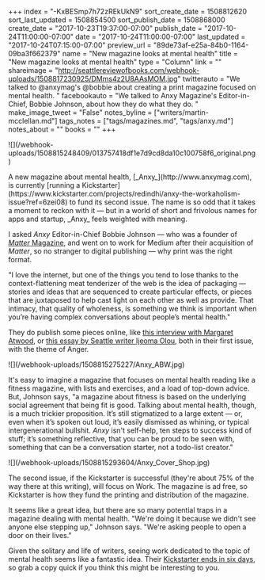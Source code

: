+++
index = "-KxBESmp7h72zREkUkN9"
sort_create_date = 1508812620
sort_last_updated = 1508854500
sort_publish_date = 1508868000
create_date = "2017-10-23T19:37:00-07:00"
publish_date = "2017-10-24T11:00:00-07:00"
date = "2017-10-24T11:00:00-07:00"
last_updated = "2017-10-24T07:15:00-07:00"
preview_url = "89de73af-e25a-84b0-1164-09ba3f662379"
name = "New magazine looks at mental health"
title = "New magazine looks at mental health"
type = "Column"
link = ""
shareimage = "http://seattlereviewofbooks.com/webhook-uploads/1508817230925/DMms4z2U8AAsMOM.jpg"
twitterauto = "We talked to @anxymag's @bobbie about creating a print magazine focused on mental health. "
facebookauto = "We talked to Anxy Magazine's Editor-in-Chief, Bobbie Johnson, about how they do what they do. "
make_image_tweet = "False"
notes_byline = ["writers/martin-mcclellan.md"]
tags_notes = ["tags/magazines.md", "tags/anxy.md"]
notes_about = ""
books = ""
+++
<p class="image-left">![](/webhook-uploads/1508815248409/013757418df1e7d9cd8da10c100758f6_original.png)</p>

<p class="noindent">A new magazine about mental health, [_Anxy_](http://www.anxymag.com), is currently [running a Kickstarter](https://www.kickstarter.com/projects/redindhi/anxy-the-workaholism-issue?ref=6zei08) to fund its second issue. The name is so odd that it takes a moment to reckon with it &mdash; but in a world of short and frivolous names for apps and startup, _Anxy_ feels weighted with meaning.</p>

I asked _Anxy_ Editor-in-Chief Bobbie Johnson &mdash; who was a founder of <a href="https://en.wikipedia.org/wiki/Matter_(magazine)">_Matter_ Magazine</a>, and went on to work for Medium after their acquisition of _Matter_, so no stranger to digital publishing &mdash; why print was the right format. 

"I love the internet, but one of the things you tend to lose thanks to the context-flattening meat tenderizer of the web is the idea of packaging &mdash; stories and ideas that are sequenced to create particular effects, or pieces that are juxtaposed to help cast light on each other as well as provide. That intimacy, that quality of wholeness, is something we think is important when you’re having complex conversations about people’s mental health."

They do publish some pieces online, like [this interview with Margaret Atwood](https://medium.com/anxy-magazine/margaret-atwood-isnt-angry-she-s-energized-c24047a80a2f), or [this essay by Seattle writer Ijeoma Olou](https://medium.com/anxy-magazine/we-must-name-our-anger-48d62978701c), both in their first issue, with the theme of Anger.

<p class="image">![](/webhook-uploads/1508815275227/Anxy_ABW.jpg)</p>

It's easy to imagine a magazine that focuses on mental health reading like a fitness magazine, with lists and exercises, and a load of top-down advice. But, Johnson says, "a magazine about fitness is based on the underlying social agreement that being fit is good. Talking about mental health, though, is a much trickier proposition. It’s still stigmatized to a large extent &mdash; or, even when it’s spoken out loud, it’s easily dismissed as whining, or typical intergenerational bullshit. _Anxy_ isn't self-help, ten steps to success kind of stuff; it’s something reflective, that you can be proud to be seen with, something that can be a conversation starter, not a todo-list creator."

<p class="image-left">![](/webhook-uploads/1508815293604/Anxy_Cover_Shop.jpg)</p>

<p class="noindent">The second issue, if the Kickstarter is successful (they're about 75% of the way there at this writing), will focus on Work. The magazine is ad free, so Kickstarter is how they fund the printing and distribution of the magazine.</p> 

It seems like a great idea, but there are so many potential traps in a magazine dealing with mental health. "We're doing it because we didn't see anyone else stepping up," Johnson says. "We're asking people to open a door on their lives."

Given the solitary and life of writers, seeing work dedicated to the topic of mental health seems like a fantastic idea. Their [Kickstarter ends in six days](https://www.kickstarter.com/projects/redindhi/anxy-the-workaholism-issue/description), so grab a copy quick if you think this might be interesting to you. 